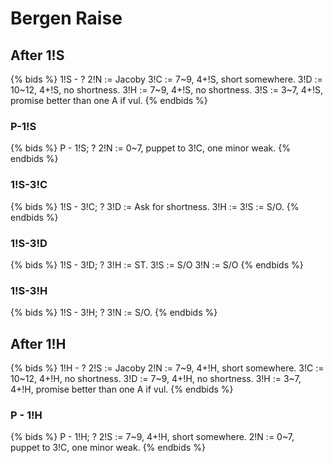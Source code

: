 # Bergen Raise

## After 1!S
{% bids %}
1!S - ?
2!N  := Jacoby
3!C  := 7~9, 4+!S, short somewhere.
3!D  := 10~12, 4+!S, no shortness.
3!H  := 7~9, 4+!S, no shortness.
3!S  := 3~7, 4+!S, promise better than one A if vul.
{% endbids %}

### P-1!S
{% bids %}
P - 1!S; ?
2!N  := 0~7, puppet to 3!C, one minor weak.
{% endbids %}

### 1!S-3!C
{% bids %}
1!S - 3!C; ?
3!D  := Ask for shortness.
3!H  :=
3!S  := S/O.
{% endbids %}

### 1!S-3!D
{% bids %}
1!S - 3!D; ?
3!H  := ST.
3!S  := S/O
3!N  := S/O
{% endbids %}

### 1!S-3!H
{% bids %}
1!S - 3!H; ?
3!N  := S/O.
{% endbids %}

## After 1!H
{% bids %}
1!H - ?
2!S  := Jacoby
2!N  := 7~9, 4+!H, short somewhere.
3!C  := 10~12, 4+!H, no shortness.
3!D  := 7~9, 4+!H, no shortness.
3!H  := 3~7, 4+!H, promise better than one A if vul.
{% endbids %}

### P - 1!H
{% bids %}
P - 1!H; ?
2!S  := 7~9, 4+!H, short somewhere.
2!N  := 0~7, puppet to 3!C, one minor weak.
{% endbids %}
